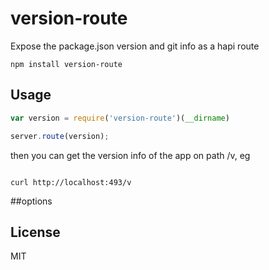 # version-route

Expose the package.json version and git info as a hapi route

```
npm install version-route
```

## Usage

``` js
var version = require('version-route')(__dirname)

server.route(version);

```

then you can get the version info of the app on path /v, eg

```

curl http://localhost:493/v

```


##options





## License

MIT
